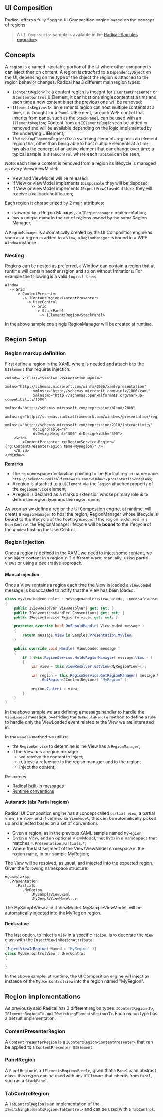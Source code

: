 ## UI Composition

Radical offers a fully flagged UI Composition engine based on the concept of regions.

> A `UI Composition` sample is available in the [Radical-Samples repository](https://github.com/RadicalFx/documentation/tree/master/samples).

## Concepts

A `region` is a named injectable portion of the UI where other components can inject their on content. A region is *attached* to a `DependencyObject` on the UI, depending on the type of the object the region is attached to the region behavior changes. Radical has 3 different main region types:

* `IContentRegion<T>`: a content region is thought for a `ContentPresenter` or a `ContentControl` UIElement, it can host one single content at a time and each time a new content is set the previous one will be removed;
* `IElementsRegion<T>`: an elements region can host multiple contents at a time, it is thought for a `Panel` UIElement, so each WPF control that inherits from panel, such as the `StackPanel`, can be used with an `IElementsRegion`; Content from an `IElementsRegion` can be added or removed and will be available depending on the logic implemented by the underlying UIElement;
* `ISwitchingElementsRegion<T>`: a switching elements region is an element region that, other than being able to host multiple elements at a time, has also the concept of an active element that can change over time; a typical sample is a `TabControl` where each `TabItem` can be seen;

*Note*: each time a content is removed from a region its lifecycle is managed as every View/ViewModel:

* View and ViewModel will be released;
* If View or ViewModel implements `IDisposable` they will be disposed;
* If View or ViewModel implements `IExpectViewClosedCallback` they will receive a callback notification;

Each region is characterized by 2 main attributes:

* is owned by a Region Manager, an `IRegionManager` implementation;
* has a unique name in the set of regions owned by the same Region Manager;

A `RegionManager` is automatically created by the UI Composition engine as soon as a region is added to a `View`, a `RegionManager` is bound to a WPF `Window` instance.

### Nesting

Regions can be nested as preferred, a Window can contain a region that at runtime will contain another region and so on without limitations. For example the following is a valid `logical tree`:

    Window
      -> Grid
         -> ContentPresenter
            -> IContentRegion<ContentPresenter>
              -> UserControl
                -> Grid
                  -> StackPanel
                    -> IElementsRegion<StackPanel>

In the above sample one single RegionManager will be created at runtime.

## Region Setup

### Region markup definition

First define a region in the XAML where is needed and attach it to the `UIElement` that requires injection:

```xaml
<Window x:Class="Samples.Presentation.MyView"
             xmlns="http://schemas.microsoft.com/winfx/2006/xaml/presentation"
             xmlns:x="http://schemas.microsoft.com/winfx/2006/xaml"
             xmlns:mc="http://schemas.openxmlformats.org/markup-compatibility/2006" 
             xmlns:d="http://schemas.microsoft.com/expression/blend/2008" 
             xmlns:rg="http://schemas.radicalframework.com/windows/presentation/regions"
             xmlns:i="http://schemas.microsoft.com/expression/2010/interactivity"
             mc:Ignorable="d" 
             d:DesignHeight="300" d:DesignWidth="300">
    <Grid>
        <ContentPresenter rg:RegionService.Region="{rg:ContentPresenterRegion Name=MyRegion}" />
    </Grid>
</Window>
```

**Remarks**

* The `rg` namespace declaration pointing to the Radical region namespace `http://schemas.radicalframework.com/windows/presentation/regions`;
* A region is attached to a `UIElement` via the `Region` attached property of the `RegionService` element;
* A region is declared as a markup extension whose primary role is to define the region type and the region name;

As soon as we define a region the UI Composition engine, at runtime, will create a `RegionManager` to host the region, RegionManager whose lifecycle is **bound** to the lifecycle of the hosting `Window`. If the region is defined in a `UserControl` the RegionManager lifecycle will be **bound** to the lifecycle of the `Window` hosting the UserControl.

### Region Injection

Once a region is defined in the XAML we need to inject some content, we can inject content in a region in 3 different ways: manually, using partial views or using a declarative approach.

#### Manual injection

Once a View contains a region each time the View is loaded a `ViewLoaded` message is broadcasted to notify that the View has been loaded:

```csharp
class MyViewLoadedHandler : MessageHandler<ViewLoaded>, INeedSafeSubscription
{
    public IViewResolver ViewResolver{ get; set; }
    public IConventionsHandler Conventions{ get; set; }
    public IRegionService RegionService{ get; set; }

    protected override bool OnShouldHandle( ViewLoaded message )
    {
        return message.View is Samples.Presentation.MyView;
    }

    public override void Handle( ViewLoaded message )
    {
        if ( this.RegionService.HoldsRegionManager( message.View ) )
        {
            var view = this.viewResolver.GetView<MyRegionView>();

            var region = this.RegionService.GetRegionManager( message.View )
                .GetRegion<IContentRegion>( "MyRegion" );

            region.Content = view;
        }
    }
}
```

In the above sample we are defining a message handler to handle the `ViewLoaded` message, overriding the `OnShouldHandle` method to define a rule to handle only the ViewLoaded event related to the View we are interested in.

In the `Handle` method we utilize:

* the `RegionService` to determine is the View has a `RegionManager`;
* if the View has a region manager
  * we resolve the content to inject;
  * retrieve a reference to the region manager and to the region;
  * inject the content;

Resources:

* [Radical built-in messages](/mvvm/built-in-messages.md)
* [Runtime conventions](/mvvm/runtime-conventions.md)

#### Automatic (aka Partial regions)

Radical UI Composition engine has a concept called `partial view`, a partial view is a `View`, and if defined its `ViewModel`, that can be automatically picked up and injected based on a set of conventions:

* Given a region, as in the previous XAML sample named `MyRegion`;
* Given a View, and an optional ViewModel, that lives in a namespace that matches `*.Presentation.Partials.*`;
* Where the last segment of the View/ViewModel namespace is the region name, in our sample MyRegion;

The View will be resolved, as usual, and injected into the expected region. Given the following namespace structure:

    MySampleApp
      .Presentation
         .Partials
            .MyRegion
                .MySampleView.xaml
                .MySampleViewModel.cs

The MySampleView and it ViewModel, MySampleViewModel, will be automatically injected into the MyRegion region.

#### Declarative

The last option, to inject a `View` in a specific `region`, is to decorate the `View` class with the `InjectViewInRegionAttribute`:

```csharp
[InjectViewInRegion( Named = "MyRegion" )]
class MyUserControlView : UserControl
{

}
```

In the above sample, at runtime, the UI Composition engine will inject an instance of the `MyUserControlView` into the region named "MyRegion".

## Region implementations

As previously said Radical has 3 different region types: `IContentRegion<T>`, `IElementsRegion<T>` and `ISwitchingElementsRegion<T>`. Each region type has a default implementation.

### ContentPresenterRegion

A `ContentPresenterRegion` is a `IContentRegion<ContentPresenter>` that can be applied to a `ContentPresenter UIElement`.

### PanelRegion

A `PanelRegion` is a `IElementsRegion<Panel>`, given that a `Panel` is an abstract class, this region can be used with any `UIElement` that inherits from `Panel`, such as a `StackPanel`.

### TabControlRegion

A `TabControlRegion` is an implementation of the `ISwitchingElementsRegion<TabControl>` and can be used with a `TabControl`.
